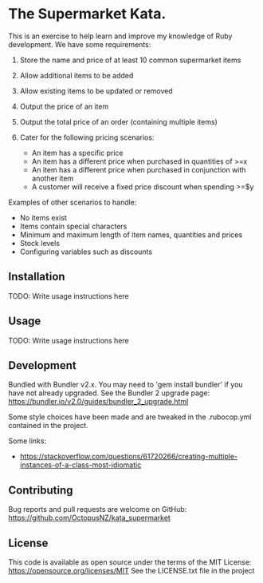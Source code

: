 # The Supermarket Kata.

This is an exercise to help learn and improve my knowledge of Ruby development.
We have some requirements:

1. Store the name and price of at least 10 common supermarket items
2. Allow additional items to be added 
3. Allow existing items to be updated or removed
4. Output the price of an item
5. Output the total price of an order (containing multiple items)
6. Cater for the following pricing scenarios:

    - An item has a specific price
	- An item has a different price when purchased in quantities of >=x
	- An item has a different price when purchased in conjunction with another 
	  item
	- A customer will receive a fixed price discount when spending >=$y

Examples of other scenarios to handle:

 - No items exist
 - Items contain special characters
 - Minimum and maximum length of item names, quantities and prices
 - Stock levels
 - Configuring variables such as discounts


## Installation

TODO: Write usage instructions here

## Usage

TODO: Write usage instructions here

## Development

Bundled with Bundler v2.x. You may need to 'gem install bundler' if you have not already upgraded.
See the Bundler 2 upgrade page: https://bundler.io/v2.0/guides/bundler_2_upgrade.html

Some style choices have been made and are tweaked in the .rubocop.yml contained in the project.

Some links:

  -	https://stackoverflow.com/questions/61720266/creating-multiple-instances-of-a-class-most-idiomatic

## Contributing

Bug reports and pull requests are welcome on GitHub: 
https://github.com/OctopusNZ/kata_supermarket

## License

This code is available as open source under the terms of the MIT License:
https://opensource.org/licenses/MIT
See the LICENSE.txt file in the project
